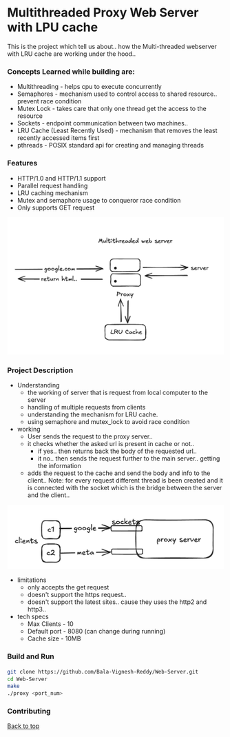 # Multithreaded Proxy Web Server with LPU cache

This is the project which tell us about.. how the Multi-threaded webserver with LRU cache are working under the hood..

### Concepts Learned while building are:
- Multithreading - helps cpu to execute concurrently
- Semaphores - mechanism used to control access to shared resource.. prevent race condition
- Mutex Lock - takes care that only one thread get the access to the resource
- Sockets - endpoint communication between two machines.. 
- LRU Cache (Least Recently Used) - mechanism that removes the least recently accessed items first
- pthreads - POSIX standard api for creating and managing threads

### Features
- HTTP/1.0 and HTTP/1.1 support
- Parallel request handling
- LRU caching mechanism
- Mutex and semaphore usage to conqueror race condition
- Only supports GET request

![flowchart](<docs/Multithreaded web server.png>)

### Project Description
- Understanding 
    - the working of server that is request from local computer to the server 
    - handling of multiple requests from clients
    - understanding the mechanism for LRU cache.
    - using semaphore and mutex_lock to avoid race condition 
- working 
    - User sends the request to the proxy server.. 
    - it checks whether the asked url is present in cache or not.. 
        - if yes.. then returns back the body of the requested url.. 
        - it no.. then sends the request further to the main server.. getting the information 
    - adds the request to the cache and send the body and info to the client.. 
    Note: for every request different thread is been created and it is connected with the socket which is the bridge between the server and the client.. 

![client](docs/clients.png)

- limitations
    - only accepts the get request
    - doesn't support the https request.. 
    - doesn't support the latest sites.. cause they uses the http2 and http3.. 
- tech specs
    - Max Clients - 10
    - Default port - 8080 (can change during running)
    - Cache size - 10MB

### Build and Run 
```bash
git clone https://github.com/Bala-Vignesh-Reddy/Web-Server.git 
cd Web-Server
make
./proxy <port_num>
```

### Contributing
[Back to top](https://github.com/Lovepreet-Singh-LPSK/MultiThreadedProxyServerClient#index)

